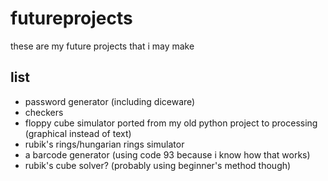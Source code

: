 # futureprojects
these are my future projects that i may make

## list
* password generator (including diceware)
* checkers
* floppy cube simulator ported from my old python project to processing (graphical instead of text)
* rubik's rings/hungarian rings simulator
* a barcode generator (using code 93 because i know how that works)
* rubik's cube solver? (probably using beginner's method though)
